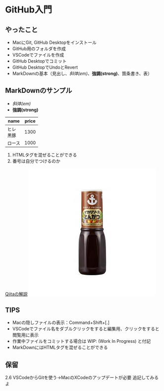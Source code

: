 # GitHub入門

## やったこと
+ MacにGit, GitHub Desktopをインストール
+ GitHub用のフォルダを作成
+ VSCodeでファイルを作成
+ GitHub Desktopでコミット
+ GitHub DesktopでUndoとRevert
+ MarkDownの基本（見出し、*斜体(em)*、**強調(strong)**、箇条書き、表）

## MarkDownのサンプル
- *斜体(em)*
- **強調(strong)**

|name|price|
|--|--|
|ヒレ<br>黒豚|1300|
|ロース|1000|

1. HTMLタグを混ぜることができる
2. 番号は自分でつけるのか

[Qiitaの解説](https://qiita.com/Blueman81/items/72ca43681d16d44e21ad)
![画像の挿入](img/sauce.jpeg)

## TIPS
- Macの隠しファイルの表示：Command+Shift+[.]
- VSCodeでファイル名をダブルクリックをすると編集用、クリックをすると閲覧用に表示
- 作業中ファイルをコミットする場合は WIP: (Work In Progress) と付記
- MarkDownにはHTMLタグを混ぜることができる

## 保留
2.6 VSCodeからGitを使う→MacのXCodeのアップデートが必要
追記してみるよ